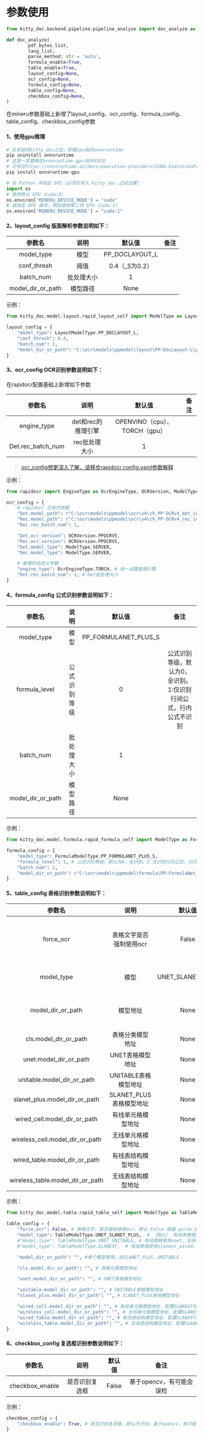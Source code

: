 # 参数使用

```python
from kitty_doc.backend.pipeline.pipeline_analyze import doc_analyze as pipeline_doc_analyze

def doc_analyze(
        pdf_bytes_list,
        lang_list,
        parse_method: str = 'auto',
        formula_enable=True,
        table_enable=True,
        layout_config=None,
        ocr_config=None,
        formula_config=None,
        table_config=None,
        checkbox_config=None,
)
```
在mineru参数基础上新增了layout_config、ocr_config、formula_config、table_config、checkbox_config参数
#### 1、使用gpu推理
```bash
# 在安装完kitty_doc之后，卸载cpu版的onnxruntime
pip uninstall onnxruntime
# 这里一定要确定onnxruntime-gpu与GPU对应
# 可参见https://onnxruntime.ai/docs/execution-providers/CUDA-ExecutionProvider.html#requirements
pip install onnxruntime-gpu
```
```python
# 在 Python 中指定 GPU（必须在导入 kitty_doc 之前设置）
import os
# 使用默认 GPU（cuda:0）
os.environ['MINERU_DEVICE_MODE'] = "cuda"
# 或指定 GPU 编号，例如使用第二块 GPU（cuda:1）
os.environ['MINERU_DEVICE_MODE'] = "cuda:1"
```

#### 2、layout_config 版面解析参数说明如下：

|  参数名   |  说明   |      默认值       | 备注 |
| :-------: |:-----:|:--------------:|:--:|
| model_type |  模型   | PP_DOCLAYOUT_L |  |
| conf_thresh  |  阈值   |  0.4（_S为0.2）   |  |
| batch_num | 批处理大小 |       1        |  |
| model_dir_or_path | 模型路径  |      None       |  |
示例：
```python
from kitty_doc.model.layout.rapid_layout_self import ModelType as LayoutModelType

layout_config = {
    "model_type": LayoutModelType.PP_DOCLAYOUT_L,
    "conf_thresh": 0.4,
    "batch_num": 1,
    "model_dir_or_path": "C:\ocr\models\ppmodel\layout\PP-DocLayout-L\pp_doclayout_l.onnx"
}
```

#### 3、ocr_config OCR识别参数说明如下：
在rapidocr配置基础上新增如下参数

|  参数名   |      说明      |                      默认值                       | 备注 |
| :-------: |:------------:|:----------------------------------------------:|:--:|
| engine_type  | det和rec的推理引擎 | OPENVINO（cpu）、TORCH（gpu） |  |
| Det.rec_batch_num |   rec批处理大小   |                       1                        |  |
> [ocr_config想更深入了解，请移步rapidocr config.yaml参数解释](https://rapidai.github.io/RapidOCRDocs/install_usage/api/RapidOCR/)

示例：
```python
from rapidocr import EngineType as OcrEngineType, OCRVersion, ModelType

ocr_config = {
    # rapidocr 已有的参数
    "Det.model_path": r"C:\ocr\models\ppmodel\ocr\v4\ch_PP-OCRv4_det_infer\openvino\ch_PP-OCRv4_det_infer.onnx",
    "Rec.model_path": r"C:\ocr\models\ppmodel\ocr\v4\ch_PP-OCRv4_rec_infer\openvino\ch_PP-OCRv4_rec_infer.onnx",
    "Rec.rec_batch_num": 1,

    "Det.ocr_version": OCRVersion.PPOCRV5,
    "Rec.ocr_version": OCRVersion.PPOCRV5,
    "Det.model_type": ModelType.SERVER,
    "Rec.model_type": ModelType.SERVER,

    # 新增的自定义参数
    "engine_type": OcrEngineType.TORCH, # 统一设置推理引擎
    "Det.rec_batch_num": 1, # Det批处理大小
}
```

#### 4、formula_config 公式识别参数说明如下：

|  参数名   |  说明   |         默认值          | 备注 |
| :-------: |:-----:|:--------------------:|:--:|
| model_type |  模型   | PP_FORMULANET_PLUS_S |  |
| formula_level  |  公式识别等级   |          0           | 公式识别等级，默认为0，全识别。1:仅识别行间公式，行内公式不识别 |
| batch_num | 批处理大小 |          1           |  |
| model_dir_or_path | 模型路径  |         None         |  |
示例：
```python
from kitty_doc.model.formula.rapid_formula_self import ModelType as FormulaModelType

formula_config = {
    "model_type": FormulaModelType.PP_FORMULANET_PLUS_S,
    "formula_level": 1, # 公式识别等级，默认为0，全识别。1:仅识别行间公式，行内公式不识别
    "batch_num": 1,
    "model_dir_or_path": r"C:\ocr\models\ppmodel\formula\PP-FormulaNet_plus-S\pp_formulanet_plus_s.onnx",
}
```

#### 5、table_config 表格识别参数说明如下：

|               参数名                |           说明           |         默认值          | 备注 |
|:--------------------------------:|:----------------------:|:--------------------:|:--:|
|            force_ocr            |           表格文字是否强制使用ocr           | False | 根据 parse_method 来判断是否需要ocr还是从pdf中直接提取文本 |
|            model_type            |           模型           | UNET_SLANET_PLUS | 有线表格使用unet，无线表格使用slanet_plus |
|        model_dir_or_path         |          模型地址          |          None           | 单个模型使用。如SLANET_PLUS、UNITABLE |
|      cls.model_dir_or_path       |        表格分类模型地址        |         None           |  |
|      unet.model_dir_or_path      |       UNET表格模型地址       |         None         |  |
|      unitable.model_dir_or_path      |     UNITABLE表格模型地址     |         None         |  |
|      slanet_plus.model_dir_or_path      |   SLANET_PLUS表格模型地址    |         None         |  |
|   wired_cell.model_dir_or_path   | 有线单元格模型地址 |         None         | 配置SLANEXT时使用 |
| wireless_cell.model_dir_or_path  | 无线单元格模型地址 |         None         | 配置SLANEXT时使用 |
|  wired_table.model_dir_or_path   |       有线表结构模型地址        |         None         | 配置SLANEXT时使用 |
| wireless_table.model_dir_or_path |       无线表结构模型地址        |         None         | 配置SLANEXT时使用 |
示例：
```python
from kitty_doc.model.table.rapid_table_self import ModelType as TableModelType

table_config = {
    "force_ocr": False, # 表格文字，是否强制使用ocr，默认 False 根据 parse_method 来判断是否需要ocr还是从pdf中直接提取文本
    "model_type": TableModelType.UNET_SLANET_PLUS,  # （默认） 有线表格使用unet，无线表格使用slanet_plus
    #"model_type": TableModelType.UNET_UNITABLE, # 有线表格使用unet，无线表格使用unitable
    #"model_type": TableModelType.SLANEXT,  # 有线表格使用slanext_wired，无线表格使用slanext_wireless

    "model_dir_or_path": "", #单个模型使用。如SLANET_PLUS、UNITABLE

    "cls.model_dir_or_path": "", # 表格分类模型地址

    "unet.model_dir_or_path": "", # UNET表格模型地址

    "unitable.model_dir_or_path": "", # UNITABLE表格模型地址
    "slanet_plus.model_dir_or_path": "", # SLANET_PLUS表格模型地址

    "wired_cell.model_dir_or_path": "", # 有线单元格模型地址，配置SLANEXT时使用
    "wireless_cell.model_dir_or_path": "", # 无线单元格模型地址，配置SLANEXT时使用
    "wired_table.model_dir_or_path": "", # 有线表结构模型地址，配置SLANEXT时使用
    "wireless_table.model_dir_or_path": "", # 无线表结构模型地址，配置SLANEXT时使用
}
```

#### 6、checkbox_config 复选框识别参数说明如下：

|  参数名   |   说明   |  默认值  | 备注 |
| :-------: |:------:|:-----:|:--:|
| checkbox_enable |  是否识别复选框  | False | 基于opencv，有可能会误检 |
示例：
```python
checkbox_config = {
    "checkbox_enable": True, # 是否识别复选框，默认不识别，基于opencv，有可能会误检
}
```

